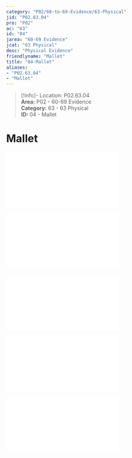 ```yaml
---  
category: "P02/60-to-69-Evidence/63-Physical"  
jid: "P02.63.04"  
pro: "P02"  
ac: "63"  
id: "04"  
jarea: "60-69 Evidence"  
jcat: "63 Physical"  
desc: "Physical Evidence"  
friendlyname: "Mallet"  
title: "04-Mallet"  
aliases:   
- "P02.63.04"  
- "Mallet"  
---  
```

>[!info]- Location: P02.63.04  
>**Area:** P02 - 60-69 Evidence  
>**Category:** 63 - 63 Physical  
>**ID:** 04 - Mallet  
  
# Mallet  
  
![](../../20-to-29-Case-Files/21-File-Notes/03-Affidavit.md#9h1wa)  
  
![](../../20-to-29-Case-Files/21-File-Notes/03-Affidavit.md#adwpf)  
  
![](../../20-to-29-Case-Files/21-File-Notes/03-Affidavit.md#7rrk7)  
  
![](../../20-to-29-Case-Files/21-File-Notes/09-State_s-Trial-Memorandum.md#s0h8)  
  
![](../../20-to-29-Case-Files/21-File-Notes/09-State_s-Trial-Memorandum.md#k8a71)  
